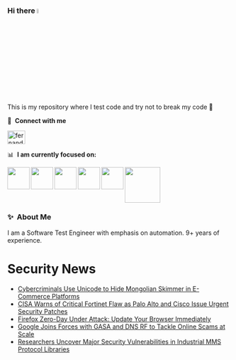 ### Hi there <a href="https://www.gautamkrishnar.com/"><img src="https://media.giphy.com/media/hvRJCLFzcasrR4ia7z/giphy.gif" width="5%"></a>
This is my repository where I test code and try not to break my code :rofl:

🔗 &nbsp;**Connect with me**
<p align="left">
<a href="https://linkedin.com/in/fernandorlcruz" target="blank"><img align="center" src="https://raw.githubusercontent.com/rahuldkjain/github-profile-readme-generator/master/src/images/icons/Social/linked-in-alt.svg" alt="fernando cruz" height="30" width="40" /></a>
  
📊 &nbsp;**I am currently focused on:**

<img align="left" width='50' height='50' src="https://cdn.jsdelivr.net/gh/devicons/devicon/icons/python/python-original-wordmark.svg" />
<img align="left" width='50' height='50' src="https://cdn.jsdelivr.net/gh/devicons/devicon/icons/csharp/csharp-original.svg" />
<img align="left" width='50' height='50' src="https://cdn.jsdelivr.net/gh/devicons/devicon/icons/jenkins/jenkins-original.svg" />
<img align="left" width='50' height='50' src="https://specflow.org/wp-content/uploads/2021/05/SpecFlow-Icon.png" />
<img align="left" width='50' height='50' src="https://www.svgrepo.com/show/306098/githubactions.svg" />
<img width='80' height='80' src="https://cdn2.vectorstock.com/i/1000x1000/64/81/security-testing-concept-icon-safety-audit-key-vector-29166481.jpg" />
          
          
  
### ✨&nbsp; About Me

I am a Software Test Engineer with emphasis on automation. 9+ years of experience.

# Security News
<!-- BLOG-POST-LIST:START -->
- [Cybercriminals Use Unicode to Hide Mongolian Skimmer in E-Commerce Platforms](https://thehackernews.com/2024/10/cybercriminals-use-unicode-to-hide.html)
- [CISA Warns of Critical Fortinet Flaw as Palo Alto and Cisco Issue Urgent Security Patches](https://thehackernews.com/2024/10/cisa-warns-of-critical-fortinet-flaw-as.html)
- [Firefox Zero-Day Under Attack: Update Your Browser Immediately](https://thehackernews.com/2024/10/mozilla-warns-of-active-exploitation-in.html)
- [Google Joins Forces with GASA and DNS RF to Tackle Online Scams at Scale](https://thehackernews.com/2024/10/google-joins-forces-with-gasa-and-dns.html)
- [Researchers Uncover Major Security Vulnerabilities in Industrial MMS Protocol Libraries](https://thehackernews.com/2024/10/researchers-uncover-major-security.html)
<!-- BLOG-POST-LIST:END -->
